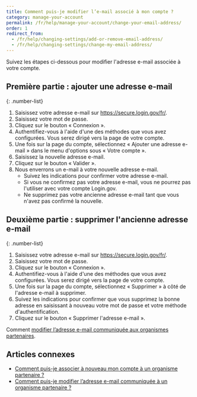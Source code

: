```yaml
---
title: Comment puis-je modifier l’e-mail associé à mon compte ?
category: manage-your-account
permalink: /fr/help/manage-your-account/change-your-email-address/
order: 1
redirect_from:
  - /fr/help/changing-settings/add-or-remove-email-address/
  - /fr/help/changing-settings/change-my-email-address/
---
```


Suivez les étapes ci-dessous pour modifier l'adresse e-mail associée à votre compte.

## Première partie : ajouter une adresse e-mail

{: .number-list}
1. Saisissez votre adresse e-mail sur <https://secure.login.gov/fr/>.
1. Saisissez votre mot de passe.
1. Cliquez sur le bouton « Connexion ».
1. Authentifiez-vous à l'aide d'une des méthodes que vous avez configurées. Vous serez dirigé vers la page de votre compte.
1. Une fois sur la page du compte, sélectionnez « Ajouter une adresse e-mail » dans le menu d'options sous « Votre compte ».
1. Saisissez la nouvelle adresse e-mail.
1. Cliquez sur le bouton « Valider ».
1. Nous enverrons un e-mail à votre nouvelle adresse e-mail.
   * Suivez les indications pour confirmer votre adresse e-mail.
   * Si vous ne confirmez pas votre adresse e-mail, vous ne pourrez pas l'utiliser avec votre compte Login.gov.
   * Ne supprimez pas votre ancienne adresse e-mail tant que vous n'avez pas confirmé la nouvelle.

## Deuxième partie : supprimer l'ancienne adresse e-mail

{: .number-list}
1. Saisissez votre adresse e-mail sur <https://secure.login.gov/fr/>.
1. Saisissez votre mot de passe.
1. Cliquez sur le bouton « Connexion ».
1. Authentifiez-vous à l'aide d'une des méthodes que vous avez configurées. Vous serez dirigé vers la page de votre compte.
1. Une fois sur la page du compte, sélectionnez « Supprimer » à côté de l'adresse e-mail à supprimer.
1. Suivez les indications pour confirmer que vous supprimez la bonne adresse en saisissant à nouveau votre mot de passe et votre méthode d'authentification.
1. Cliquez sur le bouton « Supprimer l'adresse e-mail ».

Comment [modifier l’adresse e-mail communiquée aux organismes partenaires](#).  

## Articles connexes

* [Comment puis-je associer à nouveau mon compte à un organisme partenaire ?](/fr/help/manage-your-account/relink-your-accounts/)
* [Comment puis-je modifier l’adresse e-mail communiquée à un organisme partenaire ?](/fr/help/manage-your-account/change-partner-email-address/)
